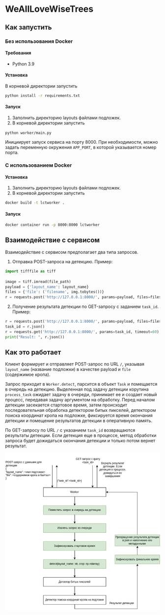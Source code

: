 # WeAllLoveWiseTrees

## Как запустить
### Без использования Docker
#### Требования
- Python 3.9

#### Установка
В корневой директории запустить

```bash
python install -r requirements.txt
```

#### Запуск
1. Заполнить директорию layouts файлами подложек.
2. В корневой директории запустить

```python worker/main.py```

Инициирует запуск сервиса на порту 8000.
При необходимости, можно задать переменную окружения `APP_PORT`, в которой указывается номер порта.

### С использованием Docker
#### Установка
1. Заполнить директорию layouts файлами подложек.
2. В корневой директории запустить

```bash
docker build -t lctworker .
```

#### Запуск
```bash
docker container run -p 8000:8000 lctworker
```

## Взаимодействие с сервисом
Взаимодействие с сервисом предполагает два типа запросов.
1. Отправка POST-запроса на детекцию. Пример:
```python
import tifffile as tiff

image = tiff.imread(file_path)
payload = {'layout_name': layout_name}
files = {'file': ('filename', img.tobytes())}
r = requests.post('http://127.0.0.1:8000/', params=payload, files=files)
```

2. Получение результата детекции по GET-запросу с заданием `task_id`. Пример:
```python
r = requests.post('http://127.0.0.1:8000/', params=payload, files=files)
task_id = r.json()
r = requests.get('http://127.0.0.1:8000/', params=task_id, timeout=60)
print("Result: ", r.json())
```

## Как это работает
Клиент формирует и отправляет POST-запрос по URL `/`, указывая `layout_name` (название подложки) в качестве payload и 
`file` (содержимое кропа).

Запрос приходит в `Worker.detect`, парсится в объект `Task` и помещается в очередь на детекцию.
Выделенная под задачу детекции корутина `process_task` ожидает задачу в очереди, принимает ее и создает новый процесс,
передавая задачу аргументом на обработку. Перед началом детекции засекается стартовое время, затем происходит
последовательная обработка детектором битых пикселей, детектором поиска координат кропа на подложке, фиксируется время
окончания детекции и помещение результатов детекции в оперативную память.

По GET-запросу по URL `/` с указанием `task_id` возвращаются результаты детекции. Если детекция еще в процессе, метод
обработки запроса будет дожидаться окончания детекции и только потом вернет результат.

![System design](docs/System%20Design-Page.png)
